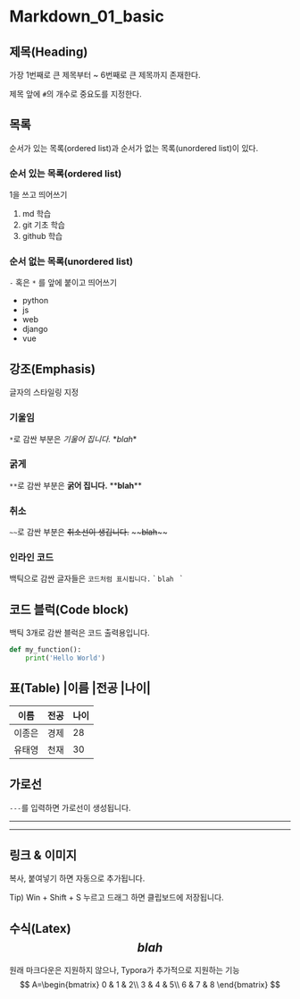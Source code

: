 # Markdown_01_basic



## 제목(Heading)

가장 1번째로 큰 제목부터 ~ 6번째로 큰 제목까지 존재한다.

제목 앞에 `#`의 개수로 중요도를 지정한다.



## 목록

순서가 있는 목록(ordered list)과 순서가 없는 목록(unordered list)이 있다.



### 순서 있는 목록(ordered list)

1을 쓰고 띄어쓰기

1.  md 학습
2. git 기초 학습
3. github 학습



### 순서 없는 목록(unordered list)

`-` 혹은 `*` 를 앞에 붙이고 띄어쓰기

* python
* js
* web
* django
* vue



## 강조(Emphasis)

글자의 스타일링 지정

### 기울임

`*`로 감싼 부분은 *기울어 집니다.* \**blah*\*

### 굵게

`**`로 감싼 부분은 **굵어 집니다.** \*\***blah**\*\*

### 취소

`~~`로 감싼 부분은 ~~취소선이 생깁니다.~~ \~\~~~blah~~\~\~

### 인라인 코드

백틱으로 감싼 글자들은 `코드처럼 표시됩니다.` \` `blah ` \` 



## 코드 블럭(Code block) 

백틱 3개로 감싼 블럭은 코드 출력용입니다.

```python
def my_function():
	print('Hello World')
```



## 표(Table) |이름 |전공 |나이|

| 이름   | 전공 | 나이 |
| ------ | ---- | ---- |
| 이종은 | 경제 | 28   |
| 유태영 | 천재 | 30   |



## 가로선

`---`를 입력하면 가로선이 생성됩니다.

---

---



## 링크 & 이미지

복사, 붙여넣기 하면 자동으로 추가됩니다.

Tip) Win + Shift + S 누르고 드래그 하면 클립보드에 저장됩니다.



## 수식(Latex) $$ blah $$

원래 마크다운은 지원하지 않으나, Typora가 추가적으로 지원하는 기능
$$
A=\begin{bmatrix}
0 & 1 & 2\\
3 & 4 & 5\\
6 & 7 & 8
\end{bmatrix}
$$
